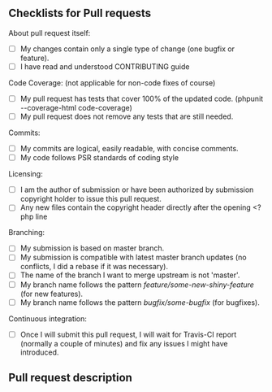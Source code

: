 Checklists for Pull requests
----------------------------

About pull request itself:
- [ ] My changes contain only a single type of change (one bugfix or feature). 
- [ ] I have read and understood CONTRIBUTING guide

Code Coverage:
(not applicable for non-code fixes of course)
- [ ] My pull request has tests that cover 100% of the updated code. (phpunit --coverage-html code-coverage)
- [ ] My pull request does not remove any tests that are still needed.

Commits:
- [ ] My commits are logical, easily readable, with concise comments.
- [ ] My code follows PSR standards of coding style

Licensing:
- [ ] I am the author of submission or have been authorized by submission copyright holder to issue this pull request.
- [ ] Any new files contain the copyright header directly after the opening <?php line

Branching:
- [ ] My submission is based on master branch.
- [ ] My submission is compatible with latest master branch updates (no conflicts, I did a rebase if it was necessary).
- [ ] The name of the branch I want to merge upstream is not 'master'.
- [ ] My branch name follows the pattern *feature/some-new-shiny-feature* (for new features).
- [ ] My branch name follows the pattern *bugfix/some-bugfix* (for bugfixes).

Continuous integration:
- [ ] Once I will submit this pull request, I will wait for Travis-CI report (normally a couple of minutes) and fix any issues I might have introduced.



Pull request description
------------------------